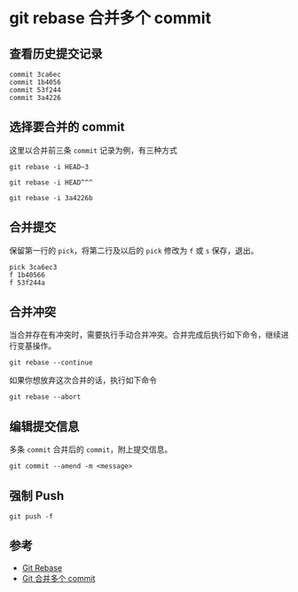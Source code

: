 # git rebase 合并多个 commit

## 查看历史提交记录

```
commit 3ca6ec
commit 1b4056
commit 53f244
commit 3a4226
```

## 选择要合并的 commit

这里以合并前三条 `commit` 记录为例，有三种方式

```
git rebase -i HEAD~3

git rebase -i HEAD^^^

git rebase -i 3a4226b
```

## 合并提交

保留第一行的 `pick`，将第二行及以后的 `pick` 修改为 `f` 或 `s` 保存，退出。

```
pick 3ca6ec3
f 1b40566
f 53f244a
```

## 合并冲突

当合并存在有冲突时，需要执行手动合并冲突。合并完成后执行如下命令，继续进行变基操作。

```
git rebase --continue
```

如果你想放弃这次合并的话，执行如下命令

```
git rebase --abort  
```

## 编辑提交信息

多条 `commit` 合并后的 `commit`，附上提交信息。

```
git commit --amend -m <message>
```

## 强制 Push

```
git push -f
```

## 参考

- [Git Rebase](https://anonymity94.github.io/articles/git-rebase.html)
- [Git 合并多个 commit](https://segmentfault.com/a/1190000007748862)
